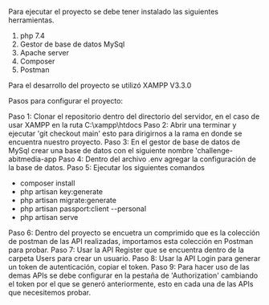 Para ejecutar el proyecto se debe tener instalado las siguientes herramientas.
1. php 7.4
2. Gestor de base de datos MySql
3. Apache server
4. Composer
5. Postman

Para el desarrollo del proyecto se utilizó XAMPP V3.3.0

Pasos para configurar el proyecto:

Paso 1: Clonar el repositorio dentro del directorio del servidor, en el caso de usar XAMPP en la ruta C:\xampp\htdocs
Paso 2: Abrir una terminar y ejecutar 'git checkout main' esto para dirigirnos a la rama en donde se encuentra nuestro proyecto.
Paso 3: En el gestor de base de datos de MySql crear una base de datos con el siguiente nombre 'challenge-abitmedia-app
Paso 4: Dentro del archivo .env agregar la configuración de la base de datos.
Paso 5: Ejecutar los siguientes comandos
- composer install
- php artisan key:generate
- php artisan migrate:generate
- php artisan passport:client --personal
- php artisan serve
  
Paso 6: Dentro del proyecto se encuetra un comprimido que es la colección de postman de las API realizadas, importamos esta colección en Postman para probar.
Paso 7: Usar la API Register que se encuentra dentro de la carpeta Users para crear un usuario.
Paso 8: Usar la API Login para generar un token de autenticación, copiar el token.
Paso 9: Para hacer uso de las demas APIs se debe configurar en la pestaña de 'Authorization' cambiando el token por el que se generó anteriormente, esto en cada una de las APIs que necesitemos probar. 

